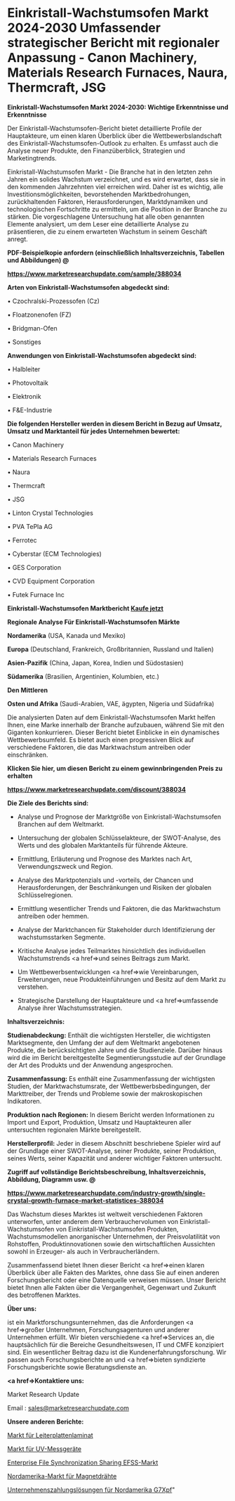 # Einkristall-Wachstumsofen Markt 2024-2030 Umfassender strategischer Bericht mit regionaler Anpassung - Canon Machinery, Materials Research Furnaces, Naura, Thermcraft, JSG

<strong>Einkristall-Wachstumsofen Markt 2024-2030: Wichtige Erkenntnisse und Erkenntnisse</strong>

Der Einkristall-Wachstumsofen-Bericht bietet detaillierte Profile der Hauptakteure, um einen klaren Überblick über die Wettbewerbslandschaft des Einkristall-Wachstumsofen-Outlook zu erhalten. Es umfasst auch die Analyse neuer Produkte, den Finanzüberblick, Strategien und Marketingtrends.

Einkristall-Wachstumsofen Markt - Die Branche hat in den letzten zehn Jahren ein solides Wachstum verzeichnet, und es wird erwartet, dass sie in den kommenden Jahrzehnten viel erreichen wird. Daher ist es wichtig, alle Investitionsmöglichkeiten, bevorstehenden Marktbedrohungen, zurückhaltenden Faktoren, Herausforderungen, Marktdynamiken und technologischen Fortschritte zu ermitteln, um die Position in der Branche zu stärken. Die vorgeschlagene Untersuchung hat alle oben genannten Elemente analysiert, um dem Leser eine detaillierte Analyse zu präsentieren, die zu einem erwarteten Wachstum in seinem Geschäft anregt.



<strong><b>PDF-Beispielkopie anfordern (einschließlich Inhaltsverzeichnis, Tabellen und Abbildungen) @ </b></strong>

<strong><a href=https://www.marketresearchupdate.com/sample/388034>

<strong>https://www.marketresearchupdate.com/sample/388034</u></a></strong></strong>



<strong>Arten von Einkristall-Wachstumsofen abgedeckt sind:</strong>

• Czochralski-Prozessofen (Cz)

• Floatzonenofen (FZ)

• Bridgman-Ofen

• Sonstiges



<strong>Anwendungen von Einkristall-Wachstumsofen abgedeckt sind:</strong>

• Halbleiter

• Photovoltaik

• Elektronik

• F&E-Industrie



<strong>Die folgenden Hersteller werden in diesem Bericht in Bezug auf Umsatz, Umsatz und Marktanteil für jedes Unternehmen bewertet:</strong>

• Canon Machinery

• Materials Research Furnaces

• Naura

• Thermcraft

• JSG

• Linton Crystal Technologies

• PVA TePla AG

• Ferrotec

• Cyberstar (ECM Technologies)

• GES Corporation

• CVD Equipment Corporation

• Futek Furnace Inc



<strong>Einkristall-Wachstumsofen Marktbericht <a href=https://www.marketresearchupdate.com/buynow/388034>Kaufe jetzt</a></strong>



<strong>Regionale Analyse Für Einkristall-Wachstumsofen Märkte</strong>



<strong>Nordamerika</strong> (USA, Kanada und Mexiko)



<strong>Europa</strong> (Deutschland, Frankreich, Großbritannien, Russland und Italien)



<strong>Asien-Pazifik</strong> (China, Japan, Korea, Indien und Südostasien)



<strong>Südamerika</strong> (Brasilien, Argentinien, Kolumbien, etc.)



<strong>Den Mittleren</strong> 

<strong>Osten und Afrika</strong> (Saudi-Arabien, VAE, ägypten, Nigeria und Südafrika)

Die analysierten Daten auf dem Einkristall-Wachstumsofen Markt helfen Ihnen, eine Marke innerhalb der Branche aufzubauen, während Sie mit den Giganten konkurrieren. Dieser Bericht bietet Einblicke in ein dynamisches Wettbewerbsumfeld. Es bietet auch einen progressiven Blick auf verschiedene Faktoren, die das Marktwachstum antreiben oder einschränken.



<strong>Klicken Sie hier, um diesen Bericht zu einem gewinnbringenden Preis zu erhalten
</strong>

<strong><a href=https://www.marketresearchupdate.com/discount/388034>https://www.marketresearchupdate.com/discount/388034</b></u></strong></a>



<strong>Die Ziele des Berichts sind:</strong>

- Analyse und Prognose der Marktgröße von Einkristall-Wachstumsofen Branchen auf dem Weltmarkt.

- Untersuchung der globalen Schlüsselakteure, der SWOT-Analyse, des Werts und des globalen Marktanteils für führende Akteure.

- Ermittlung, Erläuterung und Prognose des Marktes nach Art, Verwendungszweck und Region.

- Analyse des Marktpotenzials und -vorteils, der Chancen und Herausforderungen, der Beschränkungen und Risiken der globalen Schlüsselregionen.

- Ermittlung wesentlicher Trends und Faktoren, die das Marktwachstum antreiben oder hemmen.

- Analyse der Marktchancen für Stakeholder durch Identifizierung der wachstumsstarken Segmente.

- Kritische Analyse jedes Teilmarktes hinsichtlich des individuellen Wachstumstrends <a href=>und</a> seines Beitrags zum Markt.

- Um Wettbewerbsentwicklungen <a href=>wie</a> Vereinbarungen, Erweiterungen, neue Produkteinführungen und Besitz auf dem Markt zu verstehen.

- Strategische Darstellung der Hauptakteure und <a href=>umfas</a>sende Analyse ihrer Wachstumsstrategien.



<strong>Inhaltsverzeichnis:</strong>



<strong>Studienabdeckung:</strong> Enthält die wichtigsten Hersteller, die wichtigsten Marktsegmente, den Umfang der auf dem Weltmarkt angebotenen Produkte, die berücksichtigten Jahre und die Studienziele. Darüber hinaus wird die im Bericht bereitgestellte Segmentierungsstudie auf der Grundlage der Art des Produkts und der Anwendung angesprochen.



<strong>Zusammenfassung:</strong> Es enthält eine Zusammenfassung der wichtigsten Studien, der Marktwachstumsrate, der Wettbewerbsbedingungen, der Markttreiber, der Trends und Probleme sowie der makroskopischen Indikatoren.



<strong>Produktion nach Regionen:</strong> In diesem Bericht werden Informationen zu Import und Export, Produktion, Umsatz und Hauptakteuren aller untersuchten regionalen Märkte bereitgestellt.



<strong>Herstellerprofil:</strong> Jeder in diesem Abschnitt beschriebene Spieler wird auf der Grundlage einer SWOT-Analyse, seiner Produkte, seiner Produktion, seines Werts, seiner Kapazität und anderer wichtiger Faktoren untersucht.



<strong><b>Zugriff auf vollständige Berichtsbeschreibung, Inhaltsverzeichnis, Abbildung, Diagramm usw. @ </b></strong>

<strong><a href=https://www.marketresearchupdate.com/industry-growth/single-crystal-growth-furnace-market-statistices-388034>https://www.marketresearchupdate.com/industry-growth/single-crystal-growth-furnace-market-statistices-388034</a></strong>

Das Wachstum dieses Marktes ist weltweit verschiedenen Faktoren unterworfen, unter anderem dem Verbrauchervolumen von Einkristall-Wachstumsofen von Einkristall-Wachstumsofen Produkten, Wachstumsmodellen anorganischer Unternehmen, der Preisvolatilität von Rohstoffen, Produktinnovationen sowie den wirtschaftlichen Aussichten sowohl in Erzeuger- als auch in Verbraucherländern.

Zusammenfassend bietet Ihnen dieser Bericht <a href=>einen</a> klaren Überblick über alle Fakten des Marktes, ohne dass Sie auf einen anderen Forschungsbericht oder eine Datenquelle verweisen müssen. Unser Bericht bietet Ihnen alle Fakten über die Vergangenheit, Gegenwart und Zukunft des betroffenen Marktes.



<strong>Über uns:</strong>

 ist ein Marktforschungsunternehmen, das die Anforderungen <a href=>großer</a> Unternehmen, Forschungsagenturen und anderer Unternehmen erfüllt. Wir bieten verschiedene <a href=>Services</a> an, die hauptsächlich für die Bereiche Gesundheitswesen, IT und CMFE konzipiert sind. Ein wesentlicher Beitrag dazu ist die Kundenerfahrungsforschung. Wir passen auch Forschungsberichte an und <a href=>bieten</a> syndizierte Forschungsberichte sowie Beratungsdienste an.



<strong><a href=>Kontaktiere uns:</a></strong>

Market Research Update

Email : sales@marketresearchupdate.com



<strong>Unsere anderen Berichte:</strong>

<a href=https://www.linkedin.com/pulse/printed-circuit-board-laminate-market>Markt für Leiterplattenlaminat</a>

<a href=https://www.linkedin.com/pulse/uv-meter-market-sizing-up-anticipating>Markt für UV-Messgeräte</a>

<a href=https://www.linkedin.com/pulse/enterprise-file-synchronization-sharing-efss-market-report>Enterprise File Synchronization Sharing EFSS-Markt</a>

<a href=https://www.linkedin.com/pulse/north-america-magnet-wire-market-2023-brief>Nordamerika-Markt für Magnetdrähte</a>

<a href=https://www.linkedin.com/pulse/north-america-enterprise-payments-solutions-g7xpf/>Unternehmenszahlungslösungen für Nordamerika G7Xpf</a>"
